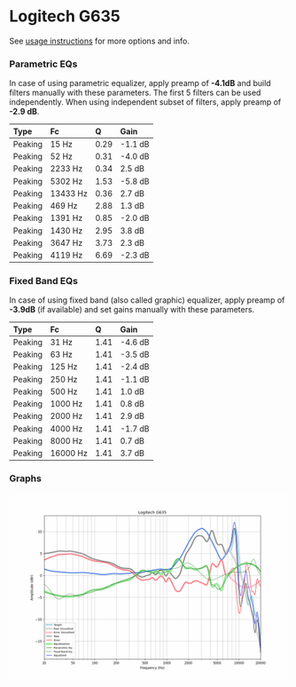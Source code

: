 # Logitech G635
See [usage instructions](https://github.com/jaakkopasanen/AutoEq#usage) for more options and info.

### Parametric EQs
In case of using parametric equalizer, apply preamp of **-4.1dB** and build filters manually
with these parameters. The first 5 filters can be used independently.
When using independent subset of filters, apply preamp of **-2.9 dB**.

| Type    | Fc       |    Q | Gain    |
|:--------|:---------|:-----|:--------|
| Peaking | 15 Hz    | 0.29 | -1.1 dB |
| Peaking | 52 Hz    | 0.31 | -4.0 dB |
| Peaking | 2233 Hz  | 0.34 | 2.5 dB  |
| Peaking | 5302 Hz  | 1.53 | -5.8 dB |
| Peaking | 13433 Hz | 0.36 | 2.7 dB  |
| Peaking | 469 Hz   | 2.88 | 1.3 dB  |
| Peaking | 1391 Hz  | 0.85 | -2.0 dB |
| Peaking | 1430 Hz  | 2.95 | 3.8 dB  |
| Peaking | 3647 Hz  | 3.73 | 2.3 dB  |
| Peaking | 4119 Hz  | 6.69 | -2.3 dB |

### Fixed Band EQs
In case of using fixed band (also called graphic) equalizer, apply preamp of **-3.9dB**
(if available) and set gains manually with these parameters.

| Type    | Fc       |    Q | Gain    |
|:--------|:---------|:-----|:--------|
| Peaking | 31 Hz    | 1.41 | -4.6 dB |
| Peaking | 63 Hz    | 1.41 | -3.5 dB |
| Peaking | 125 Hz   | 1.41 | -2.4 dB |
| Peaking | 250 Hz   | 1.41 | -1.1 dB |
| Peaking | 500 Hz   | 1.41 | 1.0 dB  |
| Peaking | 1000 Hz  | 1.41 | 0.8 dB  |
| Peaking | 2000 Hz  | 1.41 | 2.9 dB  |
| Peaking | 4000 Hz  | 1.41 | -1.7 dB |
| Peaking | 8000 Hz  | 1.41 | 0.7 dB  |
| Peaking | 16000 Hz | 1.41 | 3.7 dB  |

### Graphs
![](./Logitech%20G635.png)